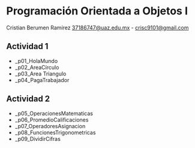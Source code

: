 # Programación Orientada a Objetos I

Cristian Berumen Ramírez
37186747@uaz.edu.mx - crisc9101@gmail.com

## Actividad 1
- _p01_HolaMundo
- _p02_AreaCírculo
- _p03_Area Triangulo
- _p04_PagaTrabajador

## Actividad 2
- _p05_OperacionesMatematicas
- _p06_PromedioCalificaciones
- _p07_OperadoresAsignacion
- _p08_FuncionesTrigonometricas
- _p09_DividirCifras
